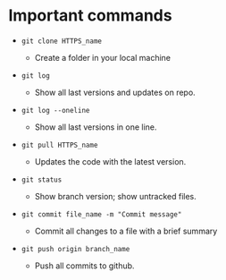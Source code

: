 # Important commands 

+ `git clone HTTPS_name`

    + Create a folder in your local machine

+ `git log`

    + Show all last versions and updates on repo.

+ `git log --oneline`

    + Show all last versions in one line.    

+ `git pull HTTPS_name`

    + Updates the code with the latest version.

+ `git status`

    + Show branch version; show untracked files.

+ `git commit file_name -m "Commit message"`

    + Commit all changes to a file with a brief summary

+ `git push origin branch_name`

    + Push all commits to github.




